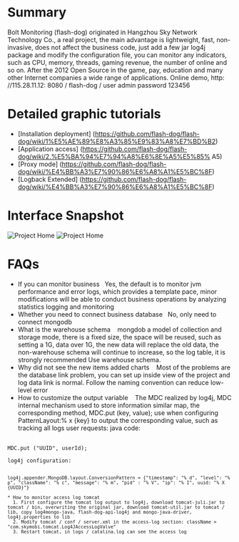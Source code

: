 # Summary 
Bolt Monitoring (flash-dog) originated in Hangzhou Sky Network Technology Co., a real project, the main advantage is lightweight, fast, non-invasive, does not affect the business code, just add a few jar log4j package and modify the configuration file, you can monitor any indicators, such as CPU, memory, threads, gaming revenue, the number of online and so on. After the 2012 Open Source in the game, pay, education and many other Internet companies a wide range of applications.
Online demo, http: //115.28.11.12: 8080 / flash-dog / user admin password 123456

# Detailed graphic tutorials
* [Installation deployment] (https://github.com/flash-dog/flash-dog/wiki/1%E5%AE%89%E8%A3%85%E9%83%A8%E7%BD%B2)
* [Application access] (https://github.com/flash-dog/flash-dog/wiki/2.%E5%BA%94%E7%94%A8%E6%8E%A5%E5%85% A5)
* [Proxy mode] (https://github.com/flash-dog/flash-dog/wiki/%E4%BB%A3%E7%90%86%E6%A8%A1%E5%BC%8F)
* [Logback Extended] (https://github.com/flash-dog/flash-dog/wiki/%E4%BB%A3%E7%90%86%E6%A8%A1%E5%BC%8F)

# Interface Snapshot
![Project Home](https://raw.githubusercontent.com/flash-dog/flash-dog/master/screenshot/monitor1.jpg)
![Project Home](https://raw.githubusercontent.com/flash-dog/flash-dog/master/screenshot/shouru1.jpg)
# FAQs
* If you can monitor business
  Yes, the default is to monitor jvm performance and error logs, which provides a template pace, minor modifications will be able to conduct business operations by analyzing statistics logging and monitoring
* Whether you need to connect business database
  No, only need to connect mongodb
* What is the warehouse schema
   mongdob a model of collection and storage mode, there is a fixed size, the space will be reused, such as setting a 1G, data over 1G, the new data will replace the old data, the non-warehouse schema will continue to increase, so the log table, it is strongly recommended Use warehouse schema.
* Why did not see the new items added charts
   Most of the problems are the database link problem, you can set up inside view of the project and log data link is normal. Follow the naming convention can reduce low-level error
* How to customize the output variable
   The MDC realized by log4j, MDC internal mechanism used to store information similar map, the corresponding method, MDC.put (key, value); use when configuring PatternLayout:% x {key} to output the corresponding value, such as tracking all logs user requests:
java code:
<Pre> <code class = "java">
MDC.put ("UUID", userId);
</ Code> </ pre>
log4j configuration:
<Pre> <code class = "java">
log4j.appender.MongoDB.layout.ConversionPattern = {"timestamp": "% d", "level": "% p", "className": "% c", "message": "% m", "pid" : "% V", "ip": "% I", uuid: "% X {UUID}"}
</ Code> </ pre>
* How to monitor access log tomcat
  1. First configure the tomcat log output to log4j, download tomcat-juli.jar to tomcat / bin, overwriting the original jar, download tomcat-util.jar to tomcat / lib, copy log4mongo-java, flash-dog-api-log4j and mongo-java-driver, log4j.properties to lib
  2. Modify tomcat / conf / server.xml in the access-log section: className = "com.skymobi.tomcat.Log4JAccessLogValve"
  3. Restart tomcat, in logs / catalina.log can see the access log
